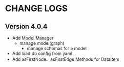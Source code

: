 # CHANGE LOGS

## Version 4.0.4

- Add Model Manager
  - manage model(graph)
    - manage schemas for a model
- Add load db config from yaml
- Add asFirstNode、asFirstEdge Methods for DataItem